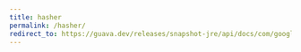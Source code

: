 ```yaml
---
title: hasher
permalink: /hasher/
redirect_to: https://guava.dev/releases/snapshot-jre/api/docs/com/google/common/hash/Hasher.html
---
```


